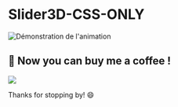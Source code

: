 # Slider3D-CSS-ONLY
![Démonstration de l'animation](./images/demo.gif)

## 🤝 Now you can buy me a coffee !
<a href="https://www.buymeacoffee.com/izpapp"><img src="https://img.buymeacoffee.com/button-api/?text=Buy me a coffee&emoji=&slug=izpapp&button_colour=FFDD00&font_colour=000000&font_family=Cookie&outline_colour=000000&coffee_colour=ffffff" /></a>

Thanks for stopping by! 😄